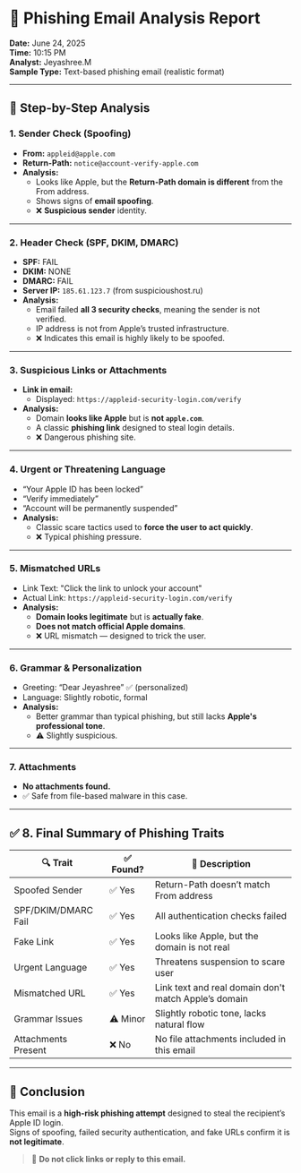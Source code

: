 # 📧 Phishing Email Analysis Report

**Date:** June 24, 2025  
**Time:** 10:15 PM  
**Analyst:** Jeyashree.M  
**Sample Type:** Text-based phishing email (realistic format)

---

## 🧪 Step-by-Step Analysis

### 1. Sender Check (Spoofing)
- **From:** `appleid@apple.com`
- **Return-Path:** `notice@account-verify-apple.com`
- **Analysis:**  
  - Looks like Apple, but the **Return-Path domain is different** from the From address.
  - Shows signs of **email spoofing**.
  - ❌ **Suspicious sender** identity.

---

### 2. Header Check (SPF, DKIM, DMARC)
- **SPF:** FAIL  
- **DKIM:** NONE  
- **DMARC:** FAIL  
- **Server IP:** `185.61.123.7` (from suspicioushost.ru)  
- **Analysis:**  
  - Email failed **all 3 security checks**, meaning the sender is not verified.
  - IP address is not from Apple’s trusted infrastructure.
  - ❌ Indicates this email is highly likely to be spoofed.

---

### 3. Suspicious Links or Attachments
- **Link in email:**  
  - Displayed: `https://appleid-security-login.com/verify`
- **Analysis:**  
  - Domain **looks like Apple** but is **not `apple.com`**.
  - A classic **phishing link** designed to steal login details.
  - ❌ Dangerous phishing site.

---

### 4. Urgent or Threatening Language
- “Your Apple ID has been locked”  
- “Verify immediately”  
- “Account will be permanently suspended”  
- **Analysis:**  
  - Classic scare tactics used to **force the user to act quickly**.
  - ❌ Typical phishing pressure.

---

### 5. Mismatched URLs
- Link Text: "Click the link to unlock your account"
- Actual Link: `https://appleid-security-login.com/verify`
- **Analysis:**  
  - **Domain looks legitimate** but is **actually fake**.
  - **Does not match official Apple domains**.
  - ❌ URL mismatch — designed to trick the user.

---

### 6. Grammar & Personalization
- Greeting: “Dear Jeyashree” ✅ (personalized)  
- Language: Slightly robotic, formal  
- **Analysis:**  
  - Better grammar than typical phishing, but still lacks **Apple's professional tone**.
  - ⚠️ Slightly suspicious.

---

### 7. Attachments
- **No attachments found.**  
- ✅ Safe from file-based malware in this case.

---

## ✅ 8. Final Summary of Phishing Traits


| 🔍 Trait                  | ✅ Found? | 📝 Description                                              |
|---------------------------|-----------|--------------------------------------------------------------|
| Spoofed Sender            | ✅ Yes    | Return-Path doesn’t match From address                      |
| SPF/DKIM/DMARC Fail       | ✅ Yes    | All authentication checks failed                            |
| Fake Link                 | ✅ Yes    | Looks like Apple, but the domain is not real                |
| Urgent Language           | ✅ Yes    | Threatens suspension to scare user                          |
| Mismatched URL            | ✅ Yes    | Link text and real domain don't match Apple’s domain        |
| Grammar Issues            | ⚠️ Minor  | Slightly robotic tone, lacks natural flow                   |
| Attachments Present       | ❌ No     | No file attachments included in this email                  |

---

## 🛑 Conclusion

This email is a **high-risk phishing attempt** designed to steal the recipient’s Apple ID login.  
Signs of spoofing, failed security authentication, and fake URLs confirm it is **not legitimate**.

> 🚫 **Do not click links or reply to this email.**
